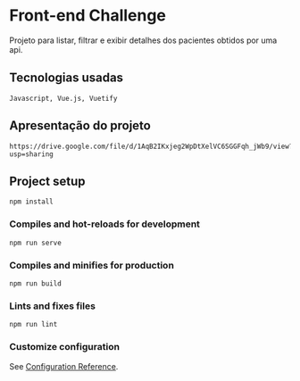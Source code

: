 # Front-end Challenge

Projeto para listar, filtrar e exibir detalhes dos pacientes obtidos por uma api.

## Tecnologias usadas
```
Javascript, Vue.js, Vuetify
```
## Apresentação do projeto
```
https://drive.google.com/file/d/1AqB2IKxjeg2WpDtXelVC6SGGFqh_jWb9/view?usp=sharing
```


## Project setup

```
npm install
```

### Compiles and hot-reloads for development

```
npm run serve
```

### Compiles and minifies for production

```
npm run build
```

### Lints and fixes files

```
npm run lint
```

### Customize configuration

See [Configuration Reference](https://cli.vuejs.org/config/).
